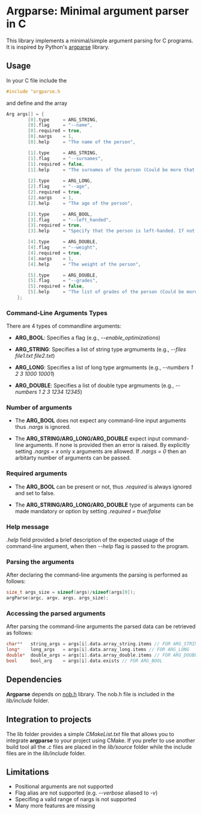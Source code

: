# Argparse: Minimal argument parser in C

This library implements a minimal/simple argument parsing for C
programs. It is inspired by Python's [argparse](https://docs.python.org/3/library/argparse.html) library.

## Usage

In your C file include the 

```c
#include "argparse.h
```

and define and the array

```c
Arg args[] = {
		[0].type     = ARG_STRING,
		[0].flag     = "--name",
		[0].required = true,
		[0].nargs    = 1,
		[0].help     = "The name of the person",

		[1].type     = ARG_STRING,
		[1].flag     = "--surnames",
		[1].required = false,
		[1].help     = "The surnames of the person (Could be more that 1)",
		 
		[2].type     = ARG_LONG,
		[2].flag     = "--age",
		[2].required = true,
		[2].nargs    = 1,
		[2].help     = "The age of the person",

		[3].type     = ARG_BOOL,
		[3].flag     = "--left_handed",
		[3].required = true,
		[3].help     = "Specify that the person is left-handed. If not specified then the person is considered right-handed",

		[4].type     = ARG_DOUBLE,
		[4].flag     = "--weight",
		[4].required = true,
		[4].nargs    = 1,
		[4].help     = "The weight of the person",

		[5].type     = ARG_DOUBLE,
		[5].flag     = "--grades",
		[5].required = false,
		[5].help     = "The list of grades of the person (Could be more that 1)",
	};
```


### Command-Line Arguments Types
There are 4 types of commandline arguments:

* **ARG_BOOL**: Specifies a flag (e.g., *--enable_optimizations*)

* **ARG_STRING**: Specifies a list of string  type argmuments (e.g., *--files file1.txt file2.txt*)

* **ARG_LONG**: Specifies a list of long type argmuments (e.g., *--numbers 1 2 3 1000 10001*)

* **ARG_DOUBLE**: Specifies a list of double type argmuments (e.g., *--numbers 1 2 3 1234 12345*)

### Number of arguments
* The **ARG_BOOL** does not expect any command-line input arguments thus
  *.nargs* is ignored.

* The **ARG_STRING/ARG_LONG/ARG_DOUBLE** expect input command-line
  arguments. If none is provided then an error is raised. By explicitly
  setting *.nargs = x* only x arguments are allowed. If  *.nargs = 0*
  then an arbitarty number of arguments can be passed.

### Required arguments

* The **ARG_BOOL** can be present or not, thus *.required* is always
  ignored and set to false.

* The **ARG_STRING/ARG_LONG/ARG_DOUBLE** type of arguments can be made
  mandatory or option by setting *.required = true/false*


### Help message
*.help* field provided a brief description of the expected usage of the
command-line argument, when then *--help* flag is passed to the program.


### Parsing the arguments
After declaring the command-line arguments the parsing is performed as
follows:

```c
size_t args_size = sizeof(args)/sizeof(args[0]);
argParse(argc, argv, args, args_size);
```


### Accessing the parsed arguments

After parsing the command-line arguments the parsed data can be
retrieved as follows:

```c
char**   string_args = args[i].data.array_string.items // FOR ARG_STRING
long*    long_args   = args[i].data.array_long.items // FOR ARG_LONG
double*  double_args = args[i].data.array_double.items // FOR ARG_DOUBLE
bool     bool_arg    = args[i].data.exists // FOR ARG_BOOL
```

## Dependencies
**Argparse** depends on [nob.h](https://github.com/tsoding/nob.h/)
library. The nob.h file is included in the *lib/include* folder.

## Integration to projects
The lib folder provides a simple *CMakeList.txt* file that allows you to
integrate **argparse** to your project using CMake. If you prefer to use
another build tool all the *.c* files are placed in the *lib/source*
folder while the include files are in the *lib/include* folder.

## Limitations
* Positional arguments are not supported
* Flag alias are not supported (e.g. *--verbose* aliased to *-v*)
* Specifing a valid range of nargs is not supported
* Many more features are missing
